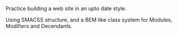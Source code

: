 Practice building a web site in an upto date style.


Using SMACSS structure, and a BEM like class system for Modules, Modifiers and Decendants.
